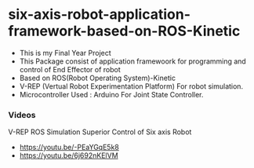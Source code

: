 # six-axis-robot-application-framework-based-on-ROS-Kinetic 

- This is my Final Year Project 
- This Package consist of application framewoork for programming and control of End Effector of robot
- Based on ROS(Robot Operating System)-Kinetic
- V-REP (Vertual Robot Experimentation Platform) For robot simulation.
- Microcontroller Used : Arduino For Joint State Controller.

### Videos
V-REP ROS Simulation Superior Control of Six axis Robot
- https://youtu.be/-PEaYGqE5k8
- https://youtu.be/6j692nKElVM
